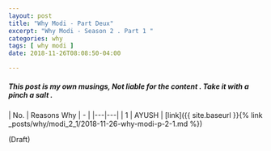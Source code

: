 ```yaml
---
layout: post
title: "Why Modi - Part Deux"
excerpt: "Why Modi - Season 2 . Part 1 "
categories: why
tags: [ why modi ]
date: 2018-11-26T08:08:50-04:00

---
```


##### This post is my own musings, Not liable for the content . Take it with a pinch a salt .

| No. | Reasons Why | - |
|---|---|
| 1 | AYUSH | [link]({{ site.baseurl }}{% link _posts/why/modi_2_1/2018-11-26-why-modi-p-2-1.md %})




(Draft)
